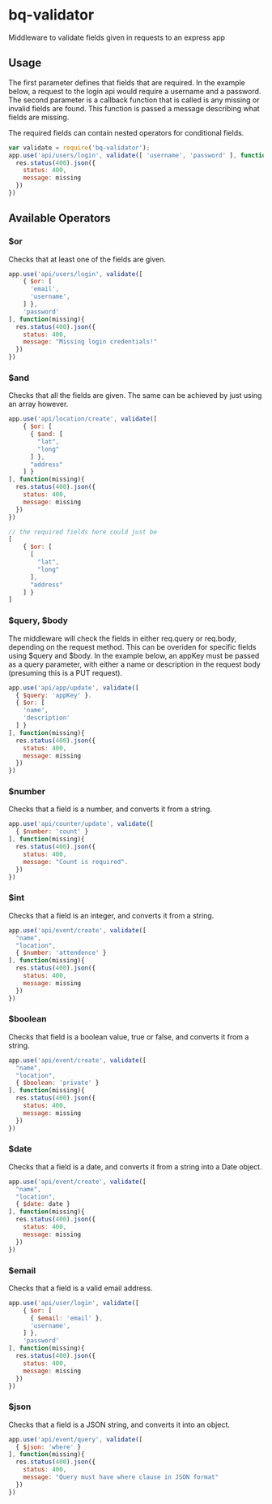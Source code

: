 # bq-validator
Middleware to validate fields given in requests to an express app

## Usage
The first parameter defines that fields that are required. In the example below, a request 
to the login api would require a username and a password. The second parameter is a callback
function that is called is any missing or invalid fields are found. This function is passed a
message describing what fields are missing.

The required fields can contain nested operators for conditional fields.

```javascript
var validate = require('bq-validator');
app.use('api/users/login', validate([ 'username', 'password' ], function(missing){
  res.status(400).json({
    status: 400,
    message: missing
  })
})
```

## Available Operators

### $or
Checks that at least one of the fields are given.
```javascript
app.use('api/users/login', validate([
    { $or: [
      'email',
      'username',
    ] },
    'password'
], function(missing){
  res.status(400).json({
    status: 400,
    message: "Missing login credentials!"
  })
})
```

### $and
Checks that all the fields are given. The same can be achieved by just using an array however.
```javascript
app.use('api/location/create', validate([
    { $or: [
      { $and: [
        "lat",
        "long"
      ] },
      "address"
    ] }
], function(missing){
  res.status(400).json({
    status: 400,
    message: missing
  })
})

// the required fields here could just be
[
    { $or: [
      [
        "lat",
        "long"
      ],
      "address"
    ] }
]
```

### $query, $body
The middleware will check the fields in either req.query or req.body, depending on the request method.
This can be overiden for specific fields using $query and $body. In the example below, an appKey must be passed
as a query parameter, with either a name or description in the request body (presuming this is a PUT request).
```javascript
app.use('api/app/update', validate([
  { $query: 'appKey' }.
  { $or: [
    'name',
    'description'
  ] }
], function(missing){
  res.status(400).json({
    status: 400,
    message: missing
  })
})
```

### $number
Checks that a field is a number, and converts it from a string.
```javascript
app.use('api/counter/update', validate([
  { $number: 'count' }
], function(missing){
  res.status(400).json({
    status: 400,
    message: "Count is required".
  })
})
```

### $int
Checks that a field is an integer, and converts it from a string.
```javascript
app.use('api/event/create', validate([
  "name",
  "location",
  { $number: 'attendence' }
], function(missing){
  res.status(400).json({
    status: 400,
    message: missing
  })
})
```

### $boolean
Checks that field is a boolean value, true or false, and converts it from a string.
```javascript
app.use('api/event/create', validate([
  "name",
  "location",
  { $boolean: 'private' }
], function(missing){
  res.status(400).json({
    status: 400,
    message: missing
  })
})
```

### $date
Checks that a field is a date, and converts it from a string into a Date object.
```javascript
app.use('api/event/create', validate([
  "name",
  "location",
  { $date: date }
], function(missing){
  res.status(400).json({
    status: 400,
    message: missing
  })
})
```

### $email
Checks that a field is a valid email address.
```javascript
app.use('api/user/login', validate([
    { $or: [
      { $email: 'email' },
      'username',
    ] },
    'password'
], function(missing){
  res.status(400).json({
    status: 400,
    message: missing
  })
})
```

### $json
Checks that a field is a JSON string, and converts it into an object.
```javascript
app.use('api/event/query', validate([
  { $json: 'where' }
], function(missing){
  res.status(400).json({
    status: 400,
    message: "Query must have where clause in JSON format"
  })
})
```
